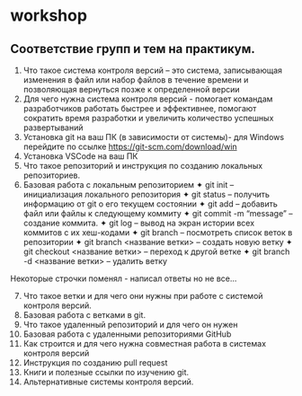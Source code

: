 # workshop

## Соответствие групп и тем на практикум.

1. Что такое система контроля версий – это система, записывающая изменения в файл или набор файлов в течение времени и позволяющая вернуться позже к определенной версии
2. Для чего нужна система контроля версий - помогает командам разработчиков работать быстрее и эффективнее, помогают сократить время разработки и увеличить количество успешных развертываний
3. Установка git на ваш ПК (в зависимости от системы)- для Windows перейдите по ссылке https://git-scm.com/download/win
4. Установка VSCode на ваш ПК
5. Что такое репозиторий и инструкция по созданию локальных репозиториев.
6. Базовая работа с локальным репозиторием
✦ git init – инициализация локального репозитория
✦ git status – получить информацию от git о его текущем состоянии
✦ git add – добавить файл или файлы к следующему коммиту
✦ git commit -m “message” – создание коммита.
✦ git log – вывод на экран истории всех коммитов с их хеш-кодами
✦ git branch – посмотреть список веток в репозитории
✦ git branch <название ветки> – создать новую ветку
✦ git checkout <название ветки> – переход к другой ветке
✦ git branch -d <название ветки> – удалить ветку

Некоторые строчки поменял - написал ответы
но не все...

7. Что такое ветки и для чего они нужны при работе с системой контроля версий.
8. Базовая работа с ветками в git.
9. Что такое удаленный репозиторий и для чего он нужен
10. Базовая работа с удаленными репозиториями GitHub
11. Как строится и для чего нужна совместная работа в системах контроля версий
12. Инструкция по созданию pull request
13. Книги и полезные ссылки по изучению git.
14. Альтернативные системы контроля версий.
